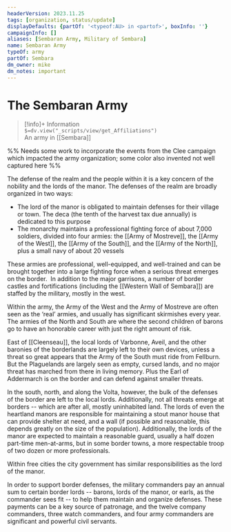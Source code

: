 ```yaml
---
headerVersion: 2023.11.25
tags: [organization, status/update]
displayDefaults: {partOf: '<typeof:AU> in <partof>', boxInfo: ''}
campaignInfo: []
aliases: [Sembaran Army, Military of Sembara]
name: Sembaran Army
typeOf: army
partOf: Sembara
dm_owner: mike
dm_notes: important
---
```

# The Sembaran Army
>[!info]+ Information  
> `$=dv.view("_scripts/view/get_Affiliations")`  
> An army in [[Sembara]]

%% Needs some work to incorporate the events from the Clee campaign which impacted the army organization; some color also invented not well captured here %%

The defense of the realm and the people within it is a key concern of the nobility and the lords of the manor. The defenses of the realm are broadly organized in two ways:

-   The lord of the manor is obligated to maintain defenses for their village or town. The deca (the tenth of the harvest tax due annually) is dedicated to this purpose
-   The monarchy maintains a professional fighting force of about 7,000 soldiers, divided into four armies: the [[Army of Mostreve]], the [[Army of the West]], the [[Army of the South]], and the [[Army of the North]], plus a small navy of about 20 vessels  

These armies are professional, well-equipped, and well-trained and can be brought together into a large fighting force when a serious threat emerges on the border.  In addition to the major garrisons, a number of border castles and fortifications (including the [[Western Wall of Sembara]]) are staffed by the military, mostly in the west.

Within the army, the Army of the West and the Army of Mostreve are often seen as the ‘real’ armies, and usually has significant skirmishes every year. The armies of the North and South are where the second children of barons go to have an honorable career with just the right amount of risk.

East of [[Cleenseau]], the local lords of Varbonne, Aveil, and the other baronies of the borderlands are largely left to their own devices, unless a threat so great appears that the Army of the South must ride from Fellburn. But the Plaguelands are largely seen as empty, cursed lands, and no major threat has marched from there in living memory. Plus the Earl of Addermarch is on the border and can defend against smaller threats.

In the south, north, and along the Volta, however, the bulk of the defenses of the border are left to the local lords. Additionally, not all threats emerge at borders -- which are after all, mostly uninhabited land. The lords of even the heartland manors are responsible for maintaining a stout manor house that can provide shelter at need, and a wall (if possible and reasonable, this depends greatly on the size of the population). Additionally, the lords of the manor are expected to maintain a reasonable guard, usually a half dozen part-time men-at-arms, but in some border towns, a more respectable troop of two dozen or more professionals. 

Within free cities the city government has similar responsibilities as the lord of the manor.

In order to support border defenses, the military commanders pay an annual sum to certain border lords -- barons, lords of the manor, or earls, as the commander sees fit -- to help them maintain and organize defenses. These payments can be a key source of patronage, and the twelve company commanders, three watch commanders, and four army commanders are significant and powerful civil servants.

